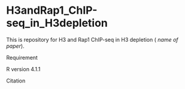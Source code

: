 # H3andRap1_ChIP-seq_in_H3depletion


This is repository for H3 and Rap1 ChIP-seq in H3 depletion ( *name of paper*). 


Requirement

R version 4.1.1


Citation 
